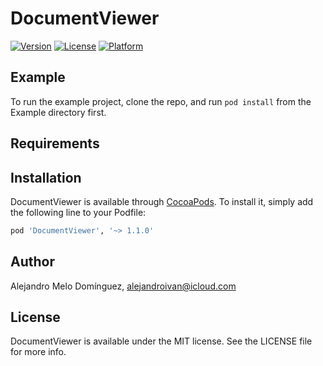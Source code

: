 # DocumentViewer

[![Version](https://img.shields.io/cocoapods/v/DocumentViewer.svg?style=flat)](https://cocoapods.org/pods/DocumentViewer)
[![License](https://img.shields.io/cocoapods/l/DocumentViewer.svg?style=flat)](https://cocoapods.org/pods/DocumentViewer)
[![Platform](https://img.shields.io/cocoapods/p/DocumentViewer.svg?style=flat)](https://cocoapods.org/pods/DocumentViewer)

## Example

To run the example project, clone the repo, and run `pod install` from the Example directory first.

## Requirements

## Installation

DocumentViewer is available through [CocoaPods](https://cocoapods.org). To install
it, simply add the following line to your Podfile:

```ruby
pod 'DocumentViewer', '~> 1.1.0'
```

## Author

Alejandro Melo Domínguez, alejandroivan@icloud.com

## License

DocumentViewer is available under the MIT license. See the LICENSE file for more info.
